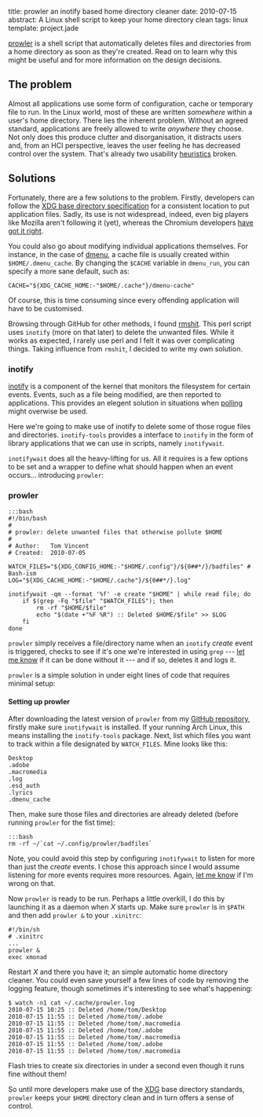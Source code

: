 title: prowler an inotify based home directory cleaner
date: 2010-07-15
abstract: A Linux shell script to keep your home directory clean
tags: linux
template: project.jade

[prowler][] is a shell script that automatically deletes files and directories
from a home directory as soon as they're created. Read on to learn why this
might be useful and for more information on the design decisions.

The problem
-----------

Almost all applications use some form of configuration, cache or temporary file
to run. In the Linux world, most of these are written *somewhere* within a
user's home directory. There lies the inherent problem. Without an agreed
standard, applications are freely allowed to write *anywhere* they choose. Not
only does this produce clutter and disorganisation, it distracts users and, from
an HCI perspective, leaves the user feeling he has decreased control over the
system. That's already two usability [heuristics][] broken.

Solutions
---------

Fortunately, there are a few solutions to the problem. Firstly, developers can
follow the [XDG base directory specification][XDG] for a consistent location to
put application files. Sadly, its use is not widespread, indeed, even big
players like Mozilla aren't following it (yet), whereas the Chromium developers
[have got it right][chromium].

You could also go about modifying individual applications themselves. For
instance, in the case of [dmenu][], a cache file is usually created within
`$HOME/.dmenu_cache`. By changing the `$CACHE` variable in `dmenu_run`, you can
specify a more sane default, such as:

    CACHE="${XDG_CACHE_HOME:-"$HOME/.cache"}/dmenu-cache"

Of course, this is time consuming since every offending application will have to
be customised.

Browsing through GitHub for other methods, I found [rmshit][]. This perl script
uses `inotify` (more on that later) to delete the unwanted files. While it works
as expected, I rarely use perl and I felt it was over complicating things.
Taking influence from `rmshit`, I decided to write my own solution.

### inotify

[inotify][] is a component of the kernel that monitors the filesystem for
certain events. Events, such as a file being modified, are then reported to
applications. This provides an elegent solution in situations when [polling][]
might overwise be used.

Here we're going to make use of inotify to delete some of those rogue files and
directories. `inotify-tools` provides a interface to `inotify` in the form of
library applications that we can use in scripts, namely `inotifywait`.

`inotifywait` does all the heavy-lifting for us. All it requires is a few
options to be set and a wrapper to define what should happen when an event
occurs... introducing `prowler`:

### prowler

    :::bash
    #!/bin/bash
    #
    # prowler: delete unwanted files that otherwise pollute $HOME
    #
    # Author:   Tom Vincent
    # Created:  2010-07-05

    WATCH_FILES="${XDG_CONFIG_HOME:-"$HOME/.config"}/${0##*/}/badfiles" # Bash-ism
    LOG="${XDG_CACHE_HOME:-"$HOME/.cache"}/${0##*/}.log"

    inotifywait -qm --format '%f' -e create "$HOME" | while read file; do
        if $(grep -Fq "$file" "$WATCH_FILES"); then
            rm -rf "$HOME/$file"
            echo "$(date +"%F %R") :: Deleted $HOME/$file" >> $LOG
        fi
    done

`prowler` simply receives a file/directory name when an `inotify` *create* event
is triggered, checks to see if it's one we're interested in using `grep` --- [let
me know][issues] if it can be done without it --- and if so, deletes it and logs
it.

`prowler` is a simple solution in under eight lines of code that requires
minimal setup:

#### Setting up prowler

After downloading the latest version of `prowler` from my [GitHub
repository][prowler], firstly make sure `inotifywait` is installed. If your
running Arch Linux, this means installing the `inotify-tools` package. Next,
list which files you want to track within a file designated by `WATCH_FILES`.
Mine looks like this:

    Desktop
    .adobe
    .macromedia
    .log
    .esd_auth
    .lyrics
    .dmenu_cache

Then, make sure those files and directories are already deleted (before running
`prowler` for the fist time):

    :::bash
    rm -rf ~/`cat ~/.config/prowler/badfiles`

Note, you could avoid this step by configuring `inotifywait` to listen for more
than just the *create* events. I chose this approach since I would assume
listening for more events requires more resources. Again, [let me know][issues]
if I'm wrong on that.

Now `prowler` is ready to be run. Perhaps a little overkill, I do this by
launching it as a daemon when *X* starts up. Make sure `prowler` is in `$PATH`
and then add `prowler &` to your `.xinitrc`:

    #!/bin/sh
    # .xinitrc
    ...
    prowler &
    exec xmonad

Restart *X* and there you have it; an simple automatic home directory cleaner.
You could even save yourself a few lines of code by removing the logging
feature, though sometimes it's interesting to see what's happening:

    $ watch -n1 cat ~/.cache/prowler.log
    2010-07-15 10:25 :: Deleted /home/tom/Desktop
    2010-07-15 11:55 :: Deleted /home/tom/.adobe
    2010-07-15 11:55 :: Deleted /home/tom/.macromedia
    2010-07-15 11:55 :: Deleted /home/tom/.adobe
    2010-07-15 11:55 :: Deleted /home/tom/.macromedia
    2010-07-15 11:55 :: Deleted /home/tom/.adobe
    2010-07-15 11:55 :: Deleted /home/tom/.macromedia

Flash tries to create six directories in under a second even though it runs fine
without them!

So until more developers make use of the [XDG][] base directory standards,
`prowler` keeps your `$HOME` directory clean and in turn offers a sense of
control. 

  [inotify]: http://en.wikipedia.org/wiki/Inotify "Wikipedia entry on inotify"
  [polling]: http://en.wikipedia.org/wiki/Polling_(computer_science) "Wikipedia entry on polling"
  [issues]: http://github.com/tlvince/bin/issues "GitHub issue tracker"
  [heuristics]: http://www.useit.com/papers/heuristic/heuristic_list.html "Nielsen's 10 usability heuristics"
  [XDG]: http://standards.freedesktop.org/basedir-spec/basedir-spec-latest.html "XDG base directory specification"
  [chromium]: http://www.chromium.org/developers/linux-technical-faq "Chromium Linux Technical FAQ"
  [dmenu]: http://tools.suckless.org/dmenu/ "dmenu homepage"
  [rmshit]: http://github.com/trapd00r/rmshit "rmshit GitHub repository"
  [prowler]: https://github.com/tlvince/prowler "Prowler repository on GitHub"
